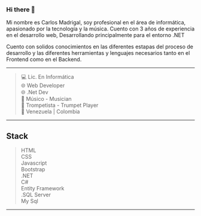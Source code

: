 ### Hi there 👋

Mi nombre es Carlos Madrigal, soy profesional en el área de informática, apasionado por la tecnología y la música. 
Cuento con 3 años de experiencia en el desarrollo web, Desarrollando principalmente para el entorno .NET   

Cuento con solidos conocimientos en las diferentes estapas del proceso de desarrollo y las diferentes herramientas y lenguajes necesarios tanto en el Frontend como en el Backend.  

---

> 💻 Lic. En Informática  
> 🌐 Web Developer  
> 🌐 .Net Dev  
> 🎵 Músico - Musician    
> 🎺 Trompetista - Trumpet Player  
> 📍 Venezuela | Colombia

---
## Stack

> HTML  
> CSS  
> Javascript  
> Bootstrap  
> .NET  
> C#  
> Entity Framework  
> .SQL Server  
> My Sql  

---

<!--
**kikemadrigalr/kikemadrigalr** is a ✨ _special_ ✨ repository because its `README.md` (this file) appears on your GitHub profile.

Here are some ideas to get you started:

- 🔭 I’m currently working on ...
- 🌱 I’m currently learning ...
- 👯 I’m looking to collaborate on ...
- 🤔 I’m looking for help with ...
- 💬 Ask me about ...
- 📫 How to reach me: ...
- 😄 Pronouns: ...
- ⚡ Fun fact: ...
-->
